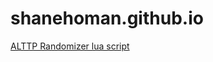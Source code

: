 # shanehoman.github.io

[ALTTP Randomizer lua script](https://raw.githubusercontent.com/shanehoman/BizHawk/master/Assets/Lua/SNES/LTTP%20Randomizer%20HUD.lua)
